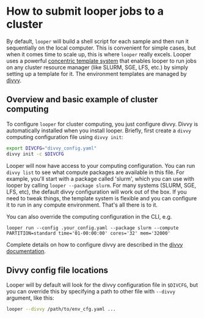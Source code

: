 # How to submit looper jobs to a cluster

By default, `looper` will build a shell script for each sample and then run it sequentially on the local computer. This is convenient for simple cases, but when it comes time to scale up, this is where `looper` really excels. Looper uses a powerful [concentric template system](concentric-templates.md) that enables looper to run jobs on any cluster resource manager (like SLURM, SGE, LFS, etc.) by simply setting up a template for it. The environment templates are managed by [divvy](http://code.databio.org/divvy).

## Overview and basic example of cluster computing

To configure `looper` for cluster computing, you just configure divvy. Divvy is automatically installed when you install looper. Briefly, first create a `divvy` computing configuration file using `divvy init`:

```bash
export DIVCFG="divvy_config.yaml"
divvy init -c $DIVCFG
```

Looper will now have access to your computing configuration. You can run `divvy list` to see what compute packages are available in this file. For example, you'll start with a package called 'slurm', which you can use with looper by calling `looper --package slurm`. For many systems (SLURM, SGE, LFS, etc), the default divvy configuration will work out of the box. If you need to tweak things, the template system is flexible and you can configure it to run in any compute environment. That's all there is to it.

You can also override the computing configuration in the CLI, e.g.

``looper run --config .your_config.yaml --package slurm --compute PARTITION=standard time='01-00:00:00' cores='32' mem='32000'``

Complete details on how to configure divvy are described in the [divvy documentation](http://divvy.databio.org).

## Divvy config file locations

Looper will by default will look for the divvy configuration file in `$DIVCFG`, but you can override this by specifying a path to other file with `--divvy` argument, like this:

```bash
looper --divvy /path/to/env_cfg.yaml ...
```

